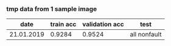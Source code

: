 ### tmp data from 1 sample image

| date | train acc | validation acc | test | 
| ---- | ----- | ---- | ---------- |
| 21.01.2019 | 0.9284 | 0.9524 | all nonfault | 
